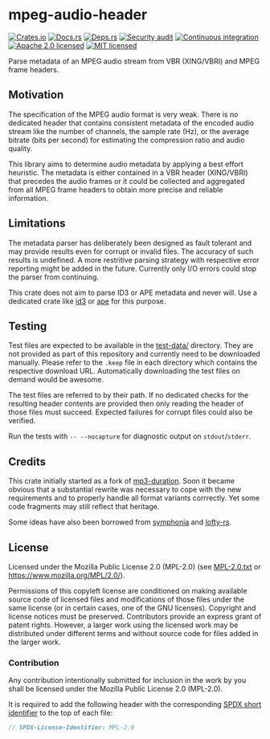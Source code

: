 <!-- # SPDX-FileCopyrightText: The mpeg-audio-header authors -->
<!--# SPDX-License-Identifier: CC0-1.0 -->

# mpeg-audio-header

[![Crates.io](https://img.shields.io/crates/v/mpeg-audio-header.svg)](https://crates.io/crates/mpeg-audio-header)
[![Docs.rs](https://docs.rs/mpeg-audio-header/badge.svg)](https://docs.rs/mpeg-audio-header)
[![Deps.rs](https://deps.rs/repo/github/uklotzde/mpeg-audio-header/status.svg)](https://deps.rs/repo/github/uklotzde/mpeg-audio-header)
[![Security audit](https://github.com/uklotzde/mpeg-audio-header/actions/workflows/security-audit.yaml/badge.svg)](https://github.com/uklotzde/mpeg-audio-header/actions/workflows/security-audit.yaml)
[![Continuous integration](https://github.com/uklotzde/mpeg-audio-header/actions/workflows/continuous-integration.yaml/badge.svg)](https://github.com/uklotzde/mpeg-audio-header/actions/workflows/continuous-integration.yaml)
[![Apache 2.0 licensed](https://img.shields.io/badge/license-Apache%202.0-blue.svg)](./LICENSE-APACHE)
[![MIT licensed](https://img.shields.io/badge/license-MIT-blue.svg)](./LICENSE-MIT)

Parse metadata of an MPEG audio stream from VBR (XING/VBRI) and MPEG frame headers.

## Motivation

The specification of the MPEG audio format is very weak. There is no dedicated header that
contains consistent metadata of the encoded audio stream like the number of channels,
the sample rate (Hz), or the average bitrate (bits per second) for estimating the
compression ratio and audio quality.

This library aims to determine audio metadata by applying a best effort heuristic.
The metadata is either contained in a VBR header (XING/VBRI) that precedes the audio
frames or it could be collected and aggregated from all MPEG frame headers to obtain
more precise and reliable information.

## Limitations

The metadata parser has deliberately been designed as fault tolerant and
may provide results even for corrupt or invalid files. The accuracy of such
results is undefined. A more restritive parsing strategy with respective
error reporting might be added in the future. Currently only I/O errors
could stop the parser from continuing.

This crate does not aim to parse ID3 or APE metadata and never will.
Use a dedicated crate like [id3](https://crates.io/crates/id3) or
[ape](https://crates.io/crates/ape) for this purpose.

## Testing

Test files are expected to be available in the [test-data/](./test/data/) directory.
They are not provided as part of this repository and currently need to be downloaded
manually. Please refer to the `.keep` file in each directory which contains the
respective download URL. Automatically downloading the test files on demand would
be awesome.

The test files are referred to by their path. If no dedicated checks for the
resulting header contents are provided then only reading the header of those
files must succeed. Expected failures for corrupt files could also be verified.

Run the tests with `-- --nocapture` for diagnostic output on `stdout`/`stderr`.

## Credits

This crate initially started as a fork of [mp3-duration](https://crates.io/crates/mp3-duration).
Soon it became obvious that a substantial rewrite was necessary to cope with the new
requirements and to properly handle all format variants corrrectly. Yet some code
fragments may still reflect that heritage.

Some ideas have also been borrowed from [symphonia](https://crates.io/crates/symphonia)
and [lofty-rs](https://github.com/Serial-ATA/lofty-rs).

## License

Licensed under the Mozilla Public License 2.0 (MPL-2.0) (see [MPL-2.0.txt](LICENSES/MPL-2.0.txt) or <https://www.mozilla.org/MPL/2.0/>).

Permissions of this copyleft license are conditioned on making available source code of licensed files and modifications of those files under the same license (or in certain cases, one of the GNU licenses). Copyright and license notices must be preserved. Contributors provide an express grant of patent rights. However, a larger work using the licensed work may be distributed under different terms and without source code for files added in the larger work.

### Contribution

Any contribution intentionally submitted for inclusion in the work by you shall be licensed under the Mozilla Public License 2.0 (MPL-2.0).

It is required to add the following header with the corresponding [SPDX short identifier](https://spdx.dev/ids/) to the top of each file:

```rust
// SPDX-License-Identifier: MPL-2.0
```
